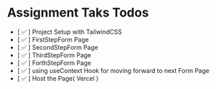 # Assignment Taks Todos

- [ ✅ ] Project Setup with TailwindCSS
- [ ✅ ] FirstStepForm Page
- [ ✅ ] SecondStepForm Page
- [ ✅ ] ThirdStepForm Page
- [ ✅ ] ForthStepForm Page
- [ ✅ ] using useContext Hook for moving forward to next Form Page
- [ ✅ ] Host the Page( Vercel )
